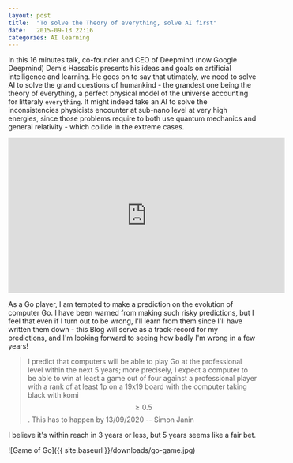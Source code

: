 ```yaml
---
layout: post
title:  "To solve the Theory of everything, solve AI first"
date:   2015-09-13 22:16
categories: AI learning
---
```

In this 16 minutes talk, co-founder and CEO of Deepmind (now Google Deepmind) Demis Hassabis presents his ideas and goals on artificial intelligence and learning. He goes on to say that utimately, we need to solve AI to solve the grand questions of humankind - the grandest one being the theory of everything, a perfect physical model of the universe accounting for litteraly `everything`. It might indeed take an AI to solve the inconsistencies physicists encounter at sub-nano level at very high energies, since those problems require to both use quantum mechanics and general relativity - which collide in the extreme cases. 
<iframe width="560" height="315" src="https://www.youtube.com/embed/rbsqaJwpu6A" frameborder="0" allowfullscreen="1"></iframe>

As a Go player, I am tempted to make a prediction on the evolution of computer Go. I have been warned from making such risky predictions, but I feel that even if I turn out to be wrong, I'll learn from them since I'll have written them down - this Blog will serve as a track-record for my predictions, and I'm looking forward to seeing how badly I'm wrong in a few years!

> I predict that computers will be able to play Go at the professional level within the next 5 years; more precisely, I expect a computer to be able to win at least a game out of four against a professional player with a rank of at least 1p on a 19x19 board with the computer taking black with komi $$\geq 0.5$$. This has to happen by 13/09/2020 -- Simon Janin

I believe it's within reach in 3 years or less, but 5 years seems like a fair bet.

![Game of Go]({{ site.baseurl }}/downloads/go-game.jpg)

